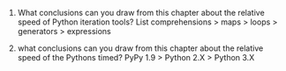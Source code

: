 1.  What conclusions can you draw from this chapter about the relative speed of Python iteration tools?
    List comprehensions > maps > loops > generators > expressions

2.  what conclusions can you draw from this chapter about the relative speed of the Pythons timed?
    PyPy 1.9 > Python 2.X > Python 3.X